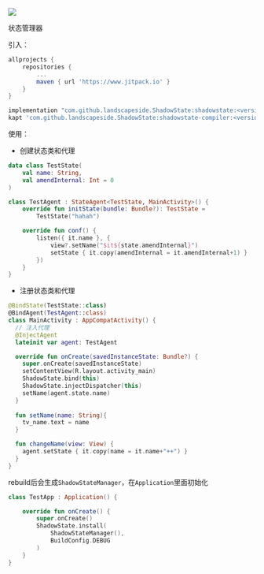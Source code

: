 [![](https://jitpack.io/v/landscapeside/ShadowState.svg)](https://jitpack.io/#landscapeside/ShadowState)

状态管理器

引入：

```groovy
allprojects {
    repositories {
        ...
        maven { url 'https://www.jitpack.io' }
    }
}
```

```groovy
implementation "com.github.landscapeside.ShadowState:shadowstate:<version>"
kapt 'com.github.landscapeside.ShadowState:shadowstate-compiler:<version>'
```

使用：

* 创建状态类和代理

```kotlin
data class TestState(
    val name: String,
    val amendInternal: Int = 0
)
```

```kotlin
class TestAgent : StateAgent<TestState, MainActivity>() {
    override fun initState(bundle: Bundle?): TestState =
        TestState("hahah")

    override fun conf() {
        listen({ it.name }, {
            view?.setName("$it${state.amendInternal}")
            setState { it.copy(amendInternal = it.amendInternal+1) }
        })
    }
}
```

* 注册状态类和代理

```kotlin
@BindState(TestState::class)
@BindAgent(TestAgent::class)
class MainActivity : AppCompatActivity() {
  // 注入代理
  @InjectAgent
  lateinit var agent: TestAgent

  override fun onCreate(savedInstanceState: Bundle?) {
    super.onCreate(savedInstanceState)
    setContentView(R.layout.activity_main)
    ShadowState.bind(this)
    ShadowState.injectDispatcher(this)
    setName(agent.state.name)
  }
  
  fun setName(name: String){
    tv_name.text = name
  }

  fun changeName(view: View) {
    agent.setState { it.copy(name = it.name+"++") }
  }
}
```

rebuild后会生成`ShadowStateManager`，在`Application`里面初始化
```kotlin
class TestApp : Application() {

    override fun onCreate() {
        super.onCreate()
        ShadowState.install(
            ShadowStateManager(),
            BuildConfig.DEBUG
        )
    }
}
```